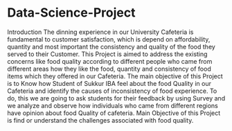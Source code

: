 # Data-Science-Project

Introduction
The dinning experience in our University Cafeteria is fundamental to customer satisfaction, which is depend on affordability, quantity and most important the consistency and quality of the food  they served to their Customer. This Project is aimed to address the existing concerns like food quality according to different people who came from different areas how they like the food, quantity and consistency of food items which they offered in our Cafeteria.
The main objective of this Project is to Know how Student of Sukkur IBA  feel about the food Quality in our Cafeteria and identify the causes of inconsistency of food experience. To do, this we are going to ask students for their feedback by using Survey and we analyze and observe how individuals who came from different regions have opinion about food Quality of cafeteria.  Main Objective of this Project is find or understand the challenges associated with food quality.


